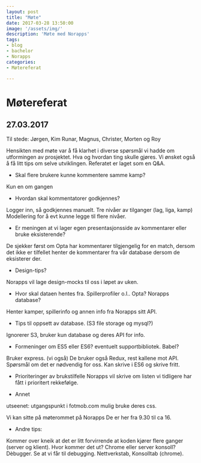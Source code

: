 ```yaml
---
layout: post
title: "Møte"
date: 2017-03-28 13:50:00
image: '/assets/img/'
description: 'Møte med Norapps'
tags: 
- blog
- bachelor
- Norapps
categories:
- Møtereferat

---
```


# Møtereferat
## 27.03.2017
Til stede: Jørgen, Kim Runar, Magnus, Christer, Morten og Roy

Hensikten med møte var å få klarhet i diverse spørsmål vi hadde om utformingen av prosjektet. Hva og hvordan ting skulle gjøres.
Vi ønsket også å få litt tips om selve utviklingen.
Referatet er laget som en Q&A. 

- Skal flere brukere kunne kommentere samme kamp? 
 
Kun en om gangen

- Hvordan skal kommentatorer godkjennes?

Logger inn, så godkjennes manuelt.
Tre nivåer av tilganger (lag, liga, kamp)
Modellering for å evt kunne legge til flere nivåer.

- Er meningen at vi lager egen presentasjonsside av kommentarer eller bruke eksisterende?

De sjekker først om Opta har kommentarer tilgjengelig for en match, dersom det ikke er tilfellet henter de kommentarer fra vår database dersom de eksisterer der. 


- Design-tips? 

Norapps vil lage design-mocks til oss i løpet av uken.


- Hvor skal dataen hentes fra. Spillerprofiler o.l.. Opta? Norapps database?

Henter kamper, spillerinfo og annen info fra Norapps sitt API.

- Tips til oppsett av database. (S3 file storage og mysql?)

Ignorerer S3, bruker kun database og deres API for info.


- Formeninger om ES5 eller ES6? eventuelt supportbibliotek. Babel? 

Bruker express. (vi også)
De bruker også Redux, rest kallene mot API. Spørsmål om det er nødvendig for oss. 
Kan skrive i ES6 og skrive fritt.



- Prioriteringer av brukstilfelle
Norapps vil skrive om listen vi tidligere har fått i prioritert rekkefølge. 


- Annet

utseenet:
utgangspunkt i fotmob.com
mulig bruke deres css.


Vi kan sitte på møterommet på Norapps
De er her fra 9.30 til ca 16.



- Andre tips:

Kommer over kneik at det er litt forvirrende at koden kjører flere ganger (server og klient). Hvor kommer det ut? Chrome eller server konsoll? Dèbugger.
Se at vi får til debugging.
Nettverkstab, Konsolltab (chrome).







